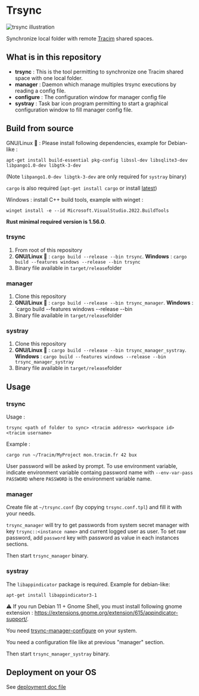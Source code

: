 # Trsync

![trsync illustration](illustration2.png)

Synchronize local folder with remote [Tracim](https://www.algoo.fr/fr/tracim) shared spaces.

## What is in this repository

* **trsync** : This is the tool permitting to synchronize one Tracim shared space with one local folder.
* **manager** : Daemon which manage multiples trsync executions by reading a config file.
* **configure** : The configuration window for manager config file
* **systray** : Task bar icon program permitting to start a graphical configuration window to fill manager config file.

## Build from source

GNU/Linux 🐧 : Please install following dependencies, example for Debian-like :

    apt-get install build-essential pkg-config libssl-dev libsqlite3-dev libpango1.0-dev libgtk-3-dev

(Note `libpango1.0-dev libgtk-3-dev` are only required for `systray` binary)  

`cargo` is also required (`apt-get install cargo` or install [latest](https://www.rust-lang.org/tools/install))

Windows : install C++ build tools, example with winget :

    winget install -e --id Microsoft.VisualStudio.2022.BuildTools

**Rust minimal required version is 1.56.0**.

### trsync

1. From root of this repository
2. **GNU/Linux 🐧** : `cargo build --release --bin trsync`. **Windows** : `cargo build --features windows --release --bin trsync`
3. Binary file available in `target/release`folder

### manager

1. Clone this repository
2. **GNU/Linux 🐧** : `cargo build --release --bin trsync_manager`. **Windows** : `cargo build --features windows --release --bin 
3. Binary file available in `target/release`folder

### systray

1. Clone this repository
2. **GNU/Linux 🐧** : `cargo build --release --bin trsync_manager_systray`. **Windows** : `cargo build --features windows --release --bin trsync_manager_systray`
3. Binary file available in `target/release`folder

## Usage

### trsync

Usage :

    trsync <path of folder to sync> <tracim address> <workspace id> <tracim username>

Example :

    cargo run ~/Tracim/MyProject mon.tracim.fr 42 bux

User password will be asked by prompt. To use environment variable, indicate environment variable containg password name with `--env-var-pass PASSWORD` where `PASSWORD` is the environment variable name.

### manager

Create file at `~/trsync.conf` (by copying `trsync.conf.tpl`) and fill it with your needs.

`trsync_manager` will try to get passwords from system secret manager with key `trsync::<instance name>` and current logged user as user. To set raw password, add `password` key with password as value in each instances sections.

Then start `trsync_manager` binary.

### systray

The `libappindicator` package is required. Example for debian-like:

    apt-get install libappindicator3-1

⚠ If you run Debian 11 + Gnome Shell, you must install following gnome extension : https://extensions.gnome.org/extension/615/appindicator-support/.

You need [trsync-manager-configure](https://github.com/buxx/trsync-manager-configure) on your system.

You need a configuration file like at previous "manager" section.

Then start `trsync_manager_systray` binary.

## Deployment on your OS

See [deployment doc file](doc/deployment.md)
